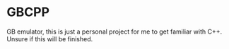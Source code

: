 # GBCPP

GB emulator, this is just a personal project for me to get familiar with C++. Unsure if this will be finished.

